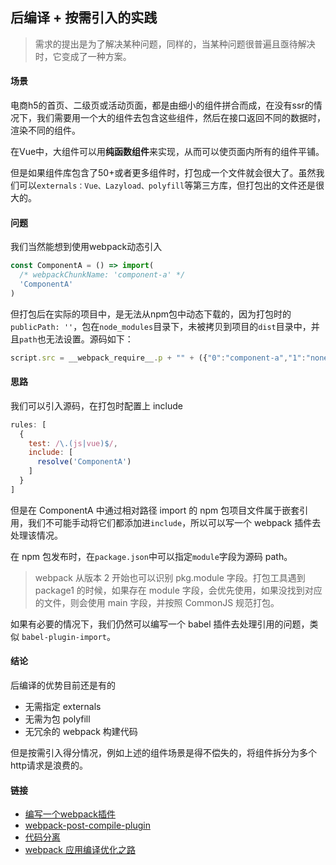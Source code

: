 ## 后编译 + 按需引入的实践

> 需求的提出是为了解决某种问题，同样的，当某种问题很普遍且亟待解决时，它变成了一种方案。

#### 场景

电商h5的首页、二级页或活动页面，都是由细小的组件拼合而成，在没有ssr的情况下，我们需要用一个大的组件去包含这些组件，然后在接口返回不同的数据时，渲染不同的组件。

在Vue中，大组件可以用**纯函数组件**来实现，从而可以使页面内所有的组件平铺。

但是如果组件库包含了50+或者更多组件时，打包成一个文件就会很大了。虽然我们可以`externals：Vue、Lazyload、polyfill`等第三方库，但打包出的文件还是很大的。

#### 问题

我们当然能想到使用webpack动态引入

```js
const ComponentA = () => import(
  /* webpackChunkName: 'component-a' */
  'ComponentA'
)
```
但打包后在实际的项目中，是无法从npm包中动态下载的，因为打包时的`publicPath: ''`，包在`node_modules`目录下，未被拷贝到项目的`dist`目录中，并且`path`也无法设置。源码如下：

```js
script.src = __webpack_require__.p + "" + ({"0":"component-a","1":"none"}[chunkId]||chunkId) + ".bundle.js";
```

#### 思路

我们可以引入源码，在打包时配置上 include
```js
rules: [
  {
    test: /\.(js|vue)$/,
    include: [
      resolve('ComponentA')
    ]
  }
]
```
但是在 ComponentA 中通过相对路径 import 的 npm 包项目文件属于嵌套引用，我们不可能手动将它们都添加进`include`，所以可以写一个 webpack 插件去处理该情况。

在 npm 包发布时，在`package.json`中可以指定`module`字段为源码 path。

> webpack 从版本 2 开始也可以识别 pkg.module 字段。打包工具遇到 package1 的时候，如果存在 module 字段，会优先使用，如果没找到对应的文件，则会使用 main 字段，并按照 CommonJS 规范打包。

如果有必要的情况下，我们仍然可以编写一个 babel 插件去处理引用的问题，类似 `babel-plugin-import`。

#### 结论

后编译的优势目前还是有的
- 无需指定 externals
- 无需为包 polyfill
- 无冗余的 webpack 构建代码

但是按需引入得分情况，例如上述的组件场景是得不偿失的，将组件拆分为多个http请求是浪费的。

#### 链接

- [编写一个webpack插件](https://webpack.docschina.org/contribute/writing-a-plugin/)
- [webpack-post-compile-plugin](https://github.com/dolymood/webpack-post-compile-plugin/blob/master/lib/index.js)
- [代码分离](https://webpack.docschina.org/guides/code-splitting/#%E9%98%B2%E6%AD%A2%E9%87%8D%E5%A4%8D-prevent-duplication-)
- [webpack 应用编译优化之路](https://juejin.im/post/59dc57f2f265da431d3ba2ef)





